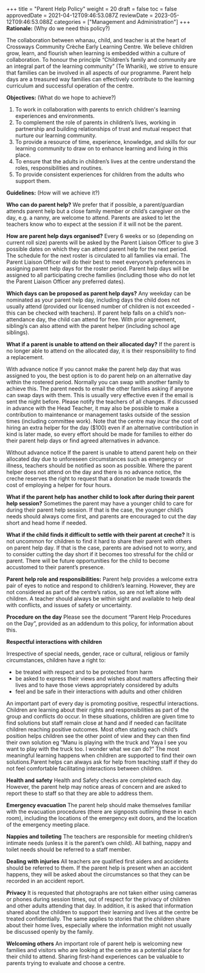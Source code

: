 +++
title = "Parent Help Policy"
weight = 20
draft = false
toc = false
approvedDate = 2021-04-12T09:46:53.087Z
reviewDate = 2023-05-12T09:46:53.088Z
categories = ["Management and Administration"]
+++
**Rationale:** (Why do we need this policy?)

The collaboration between whanau, child, and teacher is at the heart of Crossways Community Crèche Early Learning Centre. We believe children grow, learn, and flourish when learning is embedded within a culture of collaboration.  To honour the principle “Children’s family and community are an integral part of the learning community” (Te Whariki), we strive to ensure that families can be involved in all aspects of our programme. Parent help days are a treasured way families can effectively contribute to the learning curriculum and successful operation of the centre.  

**Objectives:** (What do we hope to achieve?)

1. To work in collaboration with parents to enrich children's learning experiences and environments.
2. To complement the role of parents in children’s lives, working in partnership and building relationships of trust and mutual respect that nurture our learning community.
3. To provide a resource of time, experience, knowledge, and skills for our learning community to draw on to enhance learning and living in this place. 
4. To ensure that the adults in children’s lives at the centre understand the roles, responsibilities and routines.
5. To provide consistent experiences for children from the adults who support them.

**Guidelines:** (How will we achieve it?)

**Who can do parent help?** 
We prefer that if possible, a parent/guardian attends parent help but a close family member or child’s caregiver on the day, e.g. a nanny, are welcome to attend. Parents are asked to let the teachers know who to expect at the session if it will not be the parent. 

**How are parent help days organised?** 
Every 6 weeks or so (depending on current roll size) parents will be asked by the Parent Liaison Officer to give 3 possible dates on which they can attend parent help for the next period. The schedule for the next roster is circulated to all families via email. The Parent Liaison Officer will do their best to meet everyone’s preferences in assigning parent help days for the roster period. Parent help days will be assigned to all participating creche families (including those who do not let the Parent Liaison Officer any preferred dates).

**Which days can be proposed as parent help days?** 
Any weekday can be nominated as your parent help day, including days the child does not usually attend (provided our licensed number of children is not exceeded - this can be checked with teachers). If parent help falls on a child’s non-attendance day, the child can attend for free. With prior agreement, sibling/s can also attend with the parent helper (including school age siblings).

**What if a parent is unable to attend on their allocated day?** 
If the parent is no longer able to attend on the allocated day, it is their responsibility to find a replacement.

With advance notice 
If you cannot make the parent help day that was assigned to you, the best option is to do parent help on an alternative day within the rostered period. Normally you can swap with another family to achieve this. The parent needs to email the other families asking if anyone can swap days with them. This is usually very effective even if the email is sent the night before. Please notify the teachers of all changes. If discussed in advance with the Head Teacher, it may also be possible to make a contribution to maintenance or management tasks outside of the session times (including committee work). Note that the centre may incur the cost of hiring an extra helper for the day ($100) even if an alternative contribution in kind is later made, so every effort should be made for families to either do their parent help days or find agreed alternatives in advance.

Without advance notice 
If the parent is unable to attend parent help on their allocated day due to unforeseen circumstances such as emergency or illness, teachers should be notified as soon as possible. Where the parent helper does not attend on the day and there is no advance notice, the creche reserves the right to request that a donation be made towards the cost of employing a helper for four hours. 

**What if the parent help has another child to look after during their parent help session?**             Sometimes the parent may have a younger child to care for during their parent help session. If that is the case, the younger child’s needs should always come first, and parents are encouraged to cut the day short and head home if needed.

**What if the child finds it difficult to settle with their parent at creche?**
It is not uncommon for children to find it hard to share their parent with others on parent help day. If that is the case, parents are advised not to worry, and to consider cutting the day short if it becomes too stressful for the child or parent. There will be future opportunities for the child to become accustomed to their parent’s presence.

**Parent help role and responsibilities:**
Parent help provides a welcome extra pair of eyes to notice and respond to children’s learning. However, they are not considered as part of the centre’s ratios, so are not left alone with children. A teacher should always be within sight and available to help deal with conflicts, and issues of safety or uncertainty.

**Procedure on the day**
Please see the document “Parent Help Procedures on the Day”, provided as an addendum to this policy, for information about this. 

**Respectful interactions with children**

Irrespective of special needs, gender, race or cultural, religious or family circumstances, children have a right to: 

* be treated with respect and to be protected from harm
* be asked to express their views and wishes about matters affecting their lives and to have those views appropriately considered by adults
* feel and be safe in their interactions with adults and other children 

An important part of every day is promoting positive, respectful interactions. Children are learning about their rights and responsibilities as part of the group and conflicts do occur. In these situations, children are given time to find solutions but staff remain close at hand and if needed can facilitate children reaching positive outcomes. Most often stating each child’s position helps children see the other point of view and they can then find their own solution eg “Manu is playing with the truck and Yaya I see you want to play with the truck too. I wonder what we can do?” The most meaningful learning happens when children are supported to find their own solutions.Parent helps can always ask for help from teaching staff if they do not feel comfortable facilitating interactions between children.

**Health and safety** 
Health and Safety checks are completed each day. However, the parent help may notice areas of concern and are asked to report these to staff so that they are able to address them. 

**Emergency evacuation**
The parent help should make themselves familiar with the evacuation procedures (there are signposts outlining these in each room), including the locations of the  emergency exit doors, and the location of the emergency meeting place.   

**Nappies and toileting**
The teachers are responsible for meeting children’s intimate needs (unless it is the parent’s own child). All bathing, nappy and toilet needs should be referred to a staff member. 

**Dealing with injuries** 
All teachers are qualified first aiders and accidents should be referred to them. If the parent help is present when an accident happens, they will be asked about the circumstances so that they can be recorded in an accident report. 

**Privacy**
It is requested that photographs are not taken either using cameras or phones during session times, out of respect for the privacy of children and other adults attending that day. In addition, it is asked that information shared about the children to support their learning and lives at the centre be treated confidentially. The same applies to stories that the children share about their home lives, especially where the information might not usually be discussed openly by the family.   

**Welcoming others**
An important role of parent help is welcoming new families and visitors who are looking at the centre as a potential place for their child to attend. Sharing first-hand experiences can be valuable to parents trying to evaluate and choose a centre.
